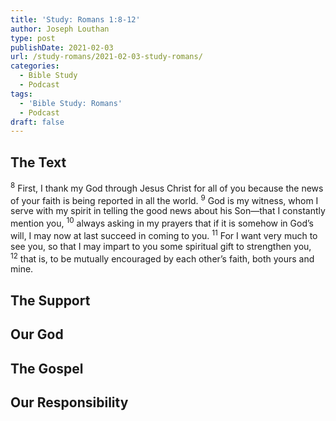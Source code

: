 ```yaml
---
title: 'Study: Romans 1:8-12'
author: Joseph Louthan
type: post
publishDate: 2021-02-03
url: /study-romans/2021-02-03-study-romans/
categories:
  - Bible Study
  - Podcast
tags:
  - 'Bible Study: Romans'
  - Podcast
draft: false
---
```

## The Text

<sup>8</sup> First, I thank my God through Jesus Christ for all of you because the news of your faith is being reported in all the world. <sup>9</sup> God is my witness, whom I serve with my spirit in telling the good news about his Son—that I constantly mention you, <sup>10</sup> always asking in my prayers that if it is somehow in God’s will, I may now at last succeed in coming to you. <sup>11</sup> For I want very much to see you, so that I may impart to you some spiritual gift to strengthen you, <sup>12</sup> that is, to be mutually encouraged by each other’s faith, both yours and mine.

## The Support

## Our God

## The Gospel

## Our Responsibility

